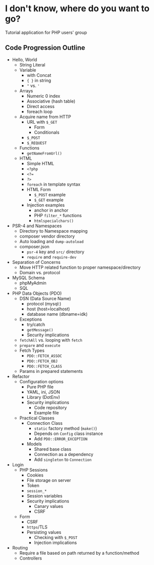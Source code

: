 # I don't know, where do you want to go?
Tutorial application for PHP users' group

## Code Progression Outline
- Hello, World
    - String Literal
    - Variable
        - with Concat
        - `{ }` in string
        - `"` vs. `'`
    - Arrays
        - Numeric 0 index
        - Associative (hash table)
        - Direct access
        - foreach loop
    - Acquire name from HTTP
        - URL with `$_GET`
            - Form
            - Conditionals
        - `$_POST`
        - `$_REQUEST`
    - Functions
        - `getNameFromUrl()`
    - HTML
        - Simple HTML
        - `<?php`
        - `<?=`
        - `?>`
        - `foreach` in template syntax
        - HTML Form
            - `$_POST` example
            - `$_GET` example
        - Injection examples
            - anchor in anchor
            - PHP `filter_*` functions
            - `htmlspecialchars()`
- PSR-4 and Namespaces
    - Directory to Namespace mapping
    - composer vendor directory
    - Auto loading and `dump-autoload`
    - composer.json
        - `psr-4` key and `src/` directory
        - `require` and `require-dev`
- Separation of Concerns
    - Move HTTP related function to proper namespace/directory
    - Domain vs. protocol
- MySQL Schema
    - phpMyAdmin
    - SQL
- PHP Data Objects (PDO)
    - DSN (Data Source Name)
        - protocol (mysql:)
        - host (host=localhost)
        - database name (dbname=idk)
    - Exceptions
        - try/catch
        - `getMessage()`
        - Security implications
    - `fetchAll` vs. looping with `fetch`
    - `prepare` and `execute`
    - Fetch Types
        - `PDO::FETCH_ASSOC`
        - `PDO::FETCH_OBJ`
        - `PDO::FETCH_CLASS`
    - Params in prepared statements
- Refactor
    - Configuration options
        - Pure PHP file
        - YAML, ini, JSON
        - Library (DotEnv)
        - Security implications
            - Code repository
            - Example file
    - Practical Classes
        - Connection Class
            - `static` factory method (`make()`)
            - Depends on `Config` class instance
            - Add `PDO::ERROR_EXCEPTION`
        - Models
            - Shared base class
            - Connection as a dependency
            - Add `singleton` to `Connection`
- Login
    - PHP Sessions
        - Cookies
        - File storage on server
        - Token
        - `session_*`
        - Session variables
        - Security implications
            - Canary values
            - CSRF
    - Form
        - CSRF
        - `https`/TLS
        - Persisting values
            - Checking with `$_POST`
            - Injection implications
- Routing
    - Require a file based on path returned by a function/method
    - Controllers